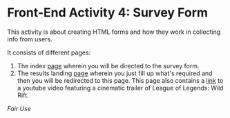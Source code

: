 # Front-End Activity 4: Survey Form

This activity is about creating HTML forms and how they work in collecting info from users.

It consists of different pages:

1. The index [page](https://patricklsamson.github.io/batch8-activities/a4-survey-form/index.html) wherein you will be directed to the survey form.
1. The results landing [page](https://patricklsamson.github.io/batch8-activities/a4-survey-form/results.html) wherein you just fill up what's required and then you will be redirected to this page. This page also contains a [link](https://www.youtube.com/watch?v=TFzkbos0oeo) to a youtube video featuring a cinematic trailer of League of Legends: Wild Rift.

_Fair Use_
